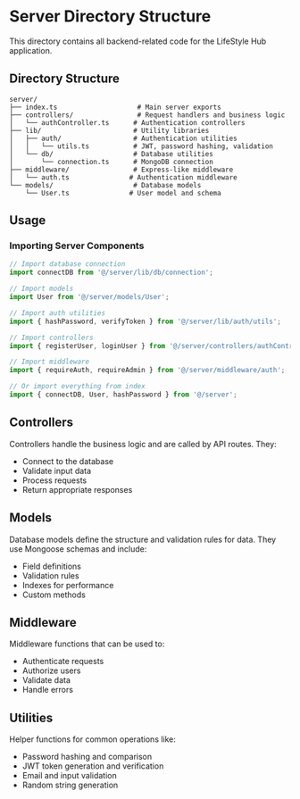 # Server Directory Structure

This directory contains all backend-related code for the LifeStyle Hub application.

## Directory Structure

```
server/
├── index.ts                    # Main server exports
├── controllers/                # Request handlers and business logic
│   └── authController.ts      # Authentication controllers
├── lib/                       # Utility libraries
│   ├── auth/                  # Authentication utilities
│   │   └── utils.ts           # JWT, password hashing, validation
│   └── db/                    # Database utilities
│       └── connection.ts      # MongoDB connection
├── middleware/                # Express-like middleware
│   └── auth.ts               # Authentication middleware
└── models/                    # Database models
    └── User.ts               # User model and schema
```

## Usage

### Importing Server Components

```typescript
// Import database connection
import connectDB from '@/server/lib/db/connection';

// Import models
import User from '@/server/models/User';

// Import auth utilities
import { hashPassword, verifyToken } from '@/server/lib/auth/utils';

// Import controllers
import { registerUser, loginUser } from '@/server/controllers/authController';

// Import middleware
import { requireAuth, requireAdmin } from '@/server/middleware/auth';

// Or import everything from index
import { connectDB, User, hashPassword } from '@/server';
```

## Controllers

Controllers handle the business logic and are called by API routes. They:

- Connect to the database
- Validate input data
- Process requests
- Return appropriate responses

## Models

Database models define the structure and validation rules for data. They use Mongoose schemas and include:

- Field definitions
- Validation rules
- Indexes for performance
- Custom methods

## Middleware

Middleware functions that can be used to:

- Authenticate requests
- Authorize users
- Validate data
- Handle errors

## Utilities

Helper functions for common operations like:

- Password hashing and comparison
- JWT token generation and verification
- Email and input validation
- Random string generation
